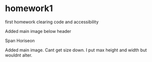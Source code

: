 # homework1
first homework clearing code and accessibility

Added main image below header

Span Horiseon

Added main image.  Cant get size down.  I put max height and width but wouldnt alter.